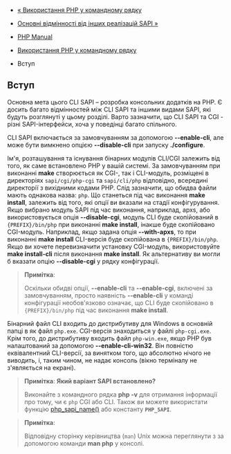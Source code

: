 - [« Використання PHP у командному рядку](features.commandline.md)
- [Основні відмінності від інших реалізацій SAPI
»](features.commandline.differences.md)

- [PHP Manual](index.md)
- [Використання PHP у командному рядку](features.commandline.md)
-   Вступ

## Вступ

Основна мета цього CLI SAPI – розробка консольних додатків на PHP.
Є досить багато відмінностей між CLI SAPI та іншими видами SAPI,
які будуть розглянуті у цьому розділі. Варто зазначити, що CLI SAPI та
CGI - різні SAPI-інтерфейси, хоча у поведінці багато спільного.

CLI SAPI включається за замовчуванням за допомогою **--enable-cli**, але
може бути вимкнено опцією **--disable-cli** при запуску
**./configure**.

Ім'я, розташування та існування бінарних модулів CLI/CGI залежить від
того, як саме встановлено PHP у вашій системі. За замовчуванням при
виконанні **make** створюється як CGI-, так і CLI-модуль, розміщені в
директоріях `sapi/cgi/php-cgi` та `sapi/cli/php` відповідно, всередині
директорії з вихідними кодами PHP. Слід зазначити, що обидва файли мають
однакова назва: `php`. Що станеться під час виконання **make
install**, залежить від того, які опції ви вказали на стадії
конфігурування. Якщо вибрано модуль SAPI під час виконання, наприклад,
apxs, або використовується опція **--disable-cgi**, модуль CLI буде
скопійований в `{PREFIX}/bin/php` при виконанні **make install**,
інакше буде скопійовано CGI-модуль. Наприклад, якщо задана
опція **--with-apxs**, то при виконанні **make install** CLI-версія
буде скопійована в `{PREFIX}/bin/php`. Якщо ви хочете перевизначити
установку CGI-модуль, використовуйте **make install-cli** після виконання
**make install**. Як альтернативу ви могли б вказати опцію
**--disable-cgi** у рядку конфігурації.

> **Примітка**:
>
> Оскільки обидві опції, **--enable-cli** та **--enable-cgi**, включені за
> замовчуванням, просто наявність **--enable-cli** у команді конфігурації
> необов'язково означає, що CLI буде скопійовано в `{PREFIX}/bin/php`
> під час виконання **make install**.

Бінарний файл CLI входить до дистрибутиву для Windows в основній папці в
як файл `php.exe`. CGI-версія знаходиться у файлі `php-cgi.exe`.
Крім того, до дистрибутиву входить файл `php-win.exe`, якщо PHP був
налаштований за допомогою **--enable-cli-win32**. Він повністю
еквівалентний CLI-версії, за винятком того, що абсолютно нічого не
виводить, і, таким чином, не надає консоль (вікно терміналу не
з'являється на екрані).

> **Примітка**: **Який варіант SAPI встановлено?**
>
> Виконайте з командного рядка **php -v** для отримання інформації про
> тому, чи є `php` CGI або CLI. Також ви можете використати
> функцію [php_sapi_name()](function.php-sapi-name.md) або константу
> **`PHP_SAPI`**.

> **Примітка**:
>
> Відповідну сторінку керівництва (`man`) Unix можна переглянути з
> за допомогою команди **man php** у консолі.

